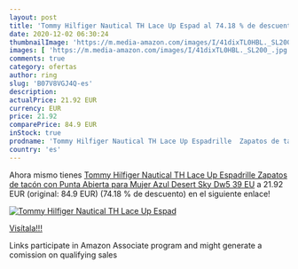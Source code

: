 ```yaml
---
layout: post
title: 'Tommy Hilfiger Nautical TH Lace Up Espad al 74.18 % de descuento'
date: 2020-12-02 06:30:24
thumbnailImage: 'https://m.media-amazon.com/images/I/41dixTL0HBL._SL200_.jpg'
images: [ 'https://m.media-amazon.com/images/I/41dixTL0HBL._SL200_.jpg' ]
comments: true
category: ofertas
author: ring
slug: 'B07V8VGJ4Q-es'
description:
actualPrice: 21.92 EUR
currency: EUR
price: 21.92
comparePrice: 84.9 EUR
inStock: true
prodname: 'Tommy Hilfiger Nautical TH Lace Up Espadrille  Zapatos de tacón con Punta Abierta para Mujer  Azul  Desert Sky Dw5   39 EU'
country: 'es'
---
```


Ahora mismo tienes [Tommy Hilfiger Nautical TH Lace Up Espadrille  Zapatos de tacón con Punta Abierta para Mujer  Azul  Desert Sky Dw5   39 EU](https://www.amazon.es/dp/B07V8VGJ4Q/?tag=tolees-21) a 21.92 EUR (original: 84.9 EUR) (74.18 %  de descuento) en el siguiente enlace!

[![Tommy Hilfiger Nautical TH Lace Up Espad](https://m.media-amazon.com/images/I/41dixTL0HBL._SL200_.jpg)](https://www.amazon.es/dp/B07V8VGJ4Q/?tag=tolees-21)

[Visítala!!!](https://www.amazon.es/dp/B07V8VGJ4Q/?tag=tolees-21)

Links participate in Amazon Associate program and might generate a comission on qualifying sales
